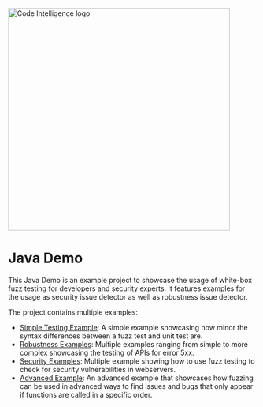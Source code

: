 <a href="https://www.code-intelligence.com/">
<img src="https://www.code-intelligence.com/hubfs/Logos/CI%20Logos/Logo_quer_white.png" alt="Code Intelligence logo" width="450px">
</a>

# Java Demo

This Java Demo is an example project to showcase the usage of white-box fuzz testing for developers and security experts.
It features examples for the usage as security issue detector as well as robustness issue detector.

The project contains multiple examples:
* [Simple Testing Example](src/test/java/com/demo/libraries/SimpleExampleTest.java):
  A simple example showcasing how minor the syntax differences between a fuzz test and unit test are.
* [Robustness Examples](src/test/java/com/demo/Controller/CarCategoryControllerTest.java):
  Multiple examples ranging from simple to more complex showcasing the testing of APIs for error 5xx.
* [Security Examples](src/test/java/com/demo/Controller/UserControllerTest.java):
  Multiple example showing how to use fuzz testing to check for security vulnerabilities in webservers.
* [Advanced Example](src/test/java/com/demo/Controller/CarControllerTest.java):
  An advanced example that showcases how fuzzing can be used in advanced ways to find issues and bugs that only appear 
  if functions are called in a specific order.